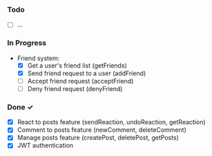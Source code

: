 ### Todo

-   [ ] ...

### In Progress

-   Friend system:
    - [x] Get a user's friend list (getFriends)
    - [x] Send friend request to a user (addFriend)
    - [ ] Accept friend request (acceptFriend)
    - [ ] Deny friend request (denyFriend)

### Done ✓

-   [x] React to posts feature (sendReaction, undoReaction, getReaction)
-   [x] Comment to posts feature (newComment, deleteComment)
-   [x] Manage posts feature (createPost, deletePost, getPosts)
-   [x] JWT authentication
